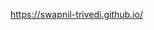 
<!---
Swapnil-Trivedi/Swapnil-Trivedi is a ✨ special ✨ repository because its `README.md` (this file) appears on your GitHub profile.
You can click the Preview link to take a look at your changes.
--->

https://swapnil-trivedi.github.io/
